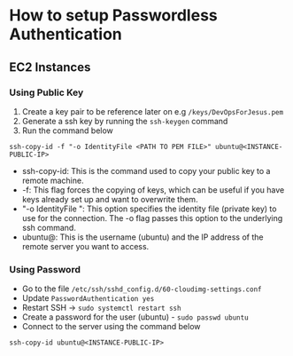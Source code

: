 # How to setup Passwordless Authentication

## EC2 Instances

### Using Public Key
1. Create a key pair to be reference later on e.g `/keys/DevOpsForJesus.pem`
2. Generate a ssh key by running the `ssh-keygen` command
3. Run the command below
```
ssh-copy-id -f "-o IdentityFile <PATH TO PEM FILE>" ubuntu@<INSTANCE-PUBLIC-IP>
```

- ssh-copy-id: This is the command used to copy your public key to a remote machine.
- -f: This flag forces the copying of keys, which can be useful if you have keys already set up and want to overwrite them.
- "-o IdentityFile <PATH TO PEM FILE>": This option specifies the identity file (private key) to use for the connection. The -o flag passes this option to the underlying ssh command.
- ubuntu@<INSTANCE-IP>: This is the username (ubuntu) and the IP address of the remote server you want to access.

### Using Password 

- Go to the file `/etc/ssh/sshd_config.d/60-cloudimg-settings.conf`
- Update `PasswordAuthentication yes`
- Restart SSH -> `sudo systemctl restart ssh`
- Create a password for the user (ubuntu) - `sudo passwd ubuntu`
- Connect to the server using the command below
```
ssh-copy-id ubuntu@<INSTANCE-PUBLIC-IP>
```
